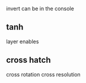 invert can be in the console
## tanh 
layer enables

## cross hatch
cross rotation
cross resolution


